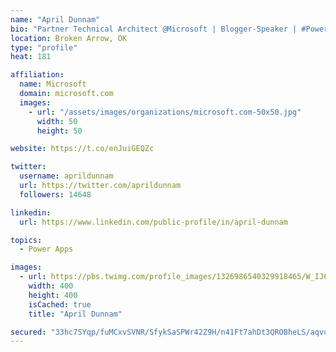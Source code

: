 ```yaml
---
name: "April Dunnam"
bio: "Partner Technical Architect @Microsoft | Blogger-Speaker | #PowerApps, #PowerAutomate, #Office365, #SharePoint | #WIT | #Karaoke Queen"
location: Broken Arrow, OK
type: "profile"
heat: 181

affiliation:
  name: Microsoft
  domain: microsoft.com
  images:
    - url: "/assets/images/organizations/microsoft.com-50x50.jpg"
      width: 50
      height: 50

website: https://t.co/enJuiGEQZc

twitter:
  username: aprildunnam
  url: https://twitter.com/aprildunnam
  followers: 14648

linkedin:
  url: https://www.linkedin.com/public-profile/in/april-dunnam

topics:
  - Power Apps

images:
  - url: https://pbs.twimg.com/profile_images/1326986540329918465/W_IJ6Ih2_400x400.jpg
    width: 400
    height: 400
    isCached: true
    title: "April Dunnam"

secured: "33hc7SYqp/fuMCxvSVNR/SfykSaSPWr42Z9H/n41Ft7ahDt3QROBheLS/aqvut7mEVy9ZYbNhrSNiIz0luo7df6nLJWUy9i9kXOsdXQshvNhvi85zJPLY8yyS5ruMU2NtAX6lkHpXjw1yVivVs/hJmWnkmevxv3RQiHRZtwyXy2r0v/8mP6lgsXQT00JUvIgUg1dsXIgLJeJ/XZPwj7wLCYNI026E/UMvlmJWsfvOt1D7RTqaYpIpKwI25LXNdkWqC1pXrTVwTOFJnBnUBUoOxJ03iqysnh8h/uZi7h9ClYFvv3yDb0hoj3nfg7H4E6vYHgD6sLNH103/+P0gFAiOG/no4KFKyPqe/4kSN/cbVqsU3zeDNV9KggIDXLvKmKhYzByT5OTOknuUVSxYk3U9L0DA+IZhHB+Jw0zMJQqBLY=;/x5c80sebc4WFhpCJ85oTg=="
---
```


